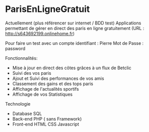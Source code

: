 # ParisEnLigneGratuit
Actuellement (plus référencer sur internet / BDD test)
Applications permettant de gérer en direct des paris en ligne gratuitement (URL : http://s643692199.onlinehome.fr)


Pour faire un test avec un compte 
                identifiant : Pierre 
                Mot de Passe : password
                
                
Fonctionnalités:                
  - Mise à jour en direct des côtes grâces à un flux de Betclic
  - Suivi des vos paris
  - Ajout et Suivi des performances de vos amis
  - Classement des gains et des tops paris
  - Affichage de l'actualités sportifs 
  - Affichage de vos Statistiques
  
Technologie
  - Database SQL
  - Back-end PHP ( sans Framework)
  - Front-end HTML CSS Javascript

